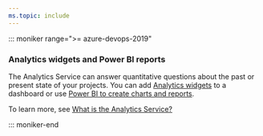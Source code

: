```yaml
---
ms.topic: include
---
```


<a id="powerbi-reports"></a>
::: moniker range=">= azure-devops-2019"

### Analytics widgets and Power BI reports

The Analytics Service can answer quantitative questions about the past or present state of your projects. You can add [Analytics widgets](/azure/devops/report/dashboards/analytics-widgets) to a dashboard or use [Power BI to create charts and reports](/azure/devops/report/powerbi/data-connector-connect).

To learn more, see [What is the Analytics Service?](/azure/devops/report/powerbi/what-is-analytics)

::: moniker-end
